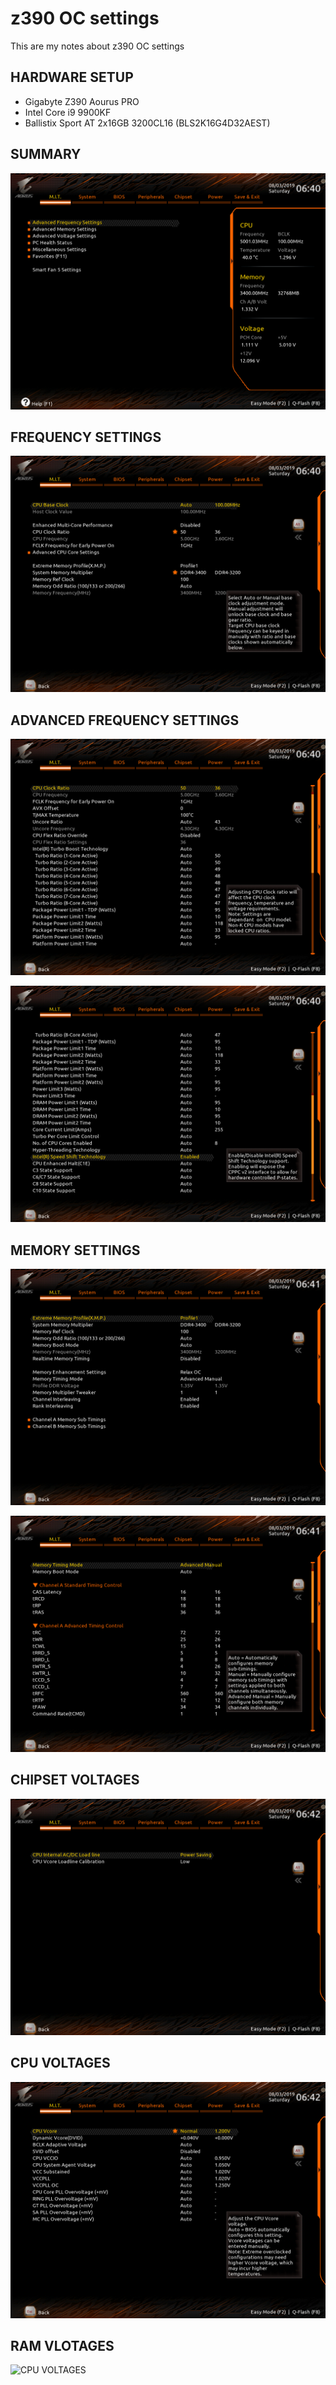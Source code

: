 # z390 OC settings

This are my notes about z390 OC settings

## HARDWARE SETUP

* Gigabyte Z390 Aourus PRO
* Intel Core i9 9900KF
* Ballistix Sport AT 2x16GB 3200CL16 (BLS2K16G4D32AEST)

## SUMMARY

![SUMMARY](imgs/1.bmp)

## FREQUENCY SETTINGS

![FREQUENCY](imgs/2.bmp)

## ADVANCED FREQUENCY SETTINGS

![ADVANCED FREQUENCY PART 1](imgs/3.bmp)

![ADVANCED FREQUENCY PART 2](imgs/4.bmp)

## MEMORY SETTINGS

![MEMORY SETTINGS](imgs/5.bmp)

![SUB TIMINGS](imgs/6.bmp)

## CHIPSET VOLTAGES

![CHIPSET VLOTAGES](imgs/8.bmp)

## CPU VOLTAGES

![CPU VOLTAGES](imgs/9.bmp)

## RAM VLOTAGES

![CPU VOLTAGES](imgs/11.bmp)
